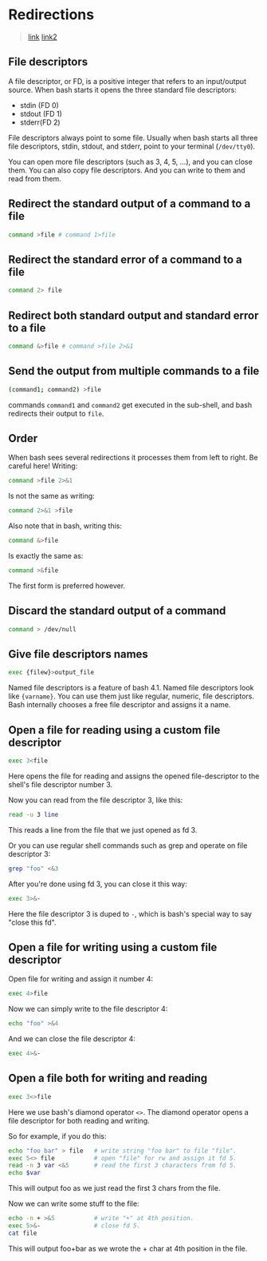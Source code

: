 # Redirections

> [link](https://catonmat.net/bash-one-liners-explained-part-three)
> [link2](https://thoughtbot.com/blog/input-output-redirection-in-the-shell)

## File descriptors

A file descriptor, or FD, is a positive integer that refers to an input/output source. When bash starts it opens the three standard file descriptors:

- stdin (FD 0)
- stdout (FD 1)
- stderr(FD 2)

File descriptors always point to some file. Usually when bash starts all three file descriptors, stdin, stdout, and stderr, point to your terminal (`/dev/tty0`).

You can open more file descriptors (such as 3, 4, 5, ...), and you can close them. You can also copy file descriptors. And you can write to them and read from them.

## Redirect the standard output of a command to a file

```bash
command >file # command 1>file
```

## Redirect the standard error of a command to a file

```bash
command 2> file
```

## Redirect both standard output and standard error to a file

```bash
command &>file # command >file 2>&1
```

## Send the output from multiple commands to a file

```bash
(command1; command2) >file
```

commands `command1` and `command2` get executed in the sub-shell, and bash redirects their output to `file`.

## Order

When bash sees several redirections it processes them from left to right. Be careful here! Writing:

```bash
command >file 2>&1
```

Is not the same as writing:

```bash
command 2>&1 >file
```

Also note that in bash, writing this:

```bash
command &>file
```

Is exactly the same as:

```bash
command >&file
```

The first form is preferred however.

## Discard the standard output of a command

```bash
command > /dev/null
```

## Give file descriptors names

```bash
exec {filew}>output_file
```

Named file descriptors is a feature of bash 4.1. Named file descriptors look like `{varname}`. You can use them just like regular, numeric, file descriptors. Bash internally chooses a free file descriptor and assigns it a name.

## Open a file for reading using a custom file descriptor

```bash
exec 3<file
```

Here opens the file for reading and assigns the opened file-descriptor to the shell's file descriptor number 3.

Now you can read from the file descriptor 3, like this:

```bash
read -u 3 line
```

This reads a line from the file that we just opened as fd 3.

Or you can use regular shell commands such as grep and operate on file descriptor 3:

```bash
grep "foo" <&3
```

After you're done using fd 3, you can close it this way:

```bash
exec 3>&-
```

Here the file descriptor 3 is duped to `-`, which is bash's special way to say "close this fd".

## Open a file for writing using a custom file descriptor

Open file for writing and assign it number 4:

```bash
exec 4>file
```

Now we can simply write to the file descriptor 4:

```bash
echo "foo" >&4
```

And we can close the file descriptor 4:

```bash
exec 4>&-
```

## Open a file both for writing and reading

```bash
exec 3<>file
```

Here we use bash's diamond operator `<>`. The diamond operator opens a file descriptor for both reading and writing.

So for example, if you do this:

```bash
echo "foo bar" > file   # write string "foo bar" to file "file".
exec 5<> file           # open "file" for rw and assign it fd 5.
read -n 3 var <&5       # read the first 3 characters from fd 5.
echo $var
```

This will output foo as we just read the first 3 chars from the file.

Now we can write some stuff to the file:

```bash
echo -n + >&5           # write "+" at 4th position.
exec 5>&-               # close fd 5.
cat file
```

This will output foo+bar as we wrote the + char at 4th position in the file.